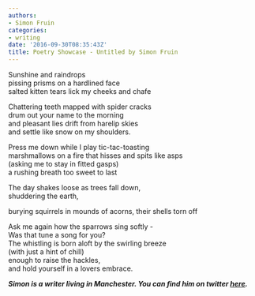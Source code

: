 ```yaml
---
authors:
- Simon Fruin
categories:
- writing
date: '2016-09-30T08:35:43Z'
title: Poetry Showcase - Untitled by Simon Fruin
---
```

Sunshine and raindrops  
pissing prisms on a hardlined face  
salted kitten tears lick my cheeks and chafe  

Chattering teeth mapped with spider cracks  
drum out your name to the morning  
and pleasant lies drift from harelip skies  
and settle like snow on my shoulders.  

Press me down while I play tic-tac-toasting  
marshmallows on a fire that hisses and spits like asps  
(asking me to stay in fitted gasps)  
a rushing breath too sweet to last  

The day shakes loose as trees fall down,  
shuddering the earth,  

burying squirrels in mounds of acorns, their shells torn off  

Ask me again how the sparrows sing softly -  
Was that tune a song for you?  
The whistling is born aloft by the swirling breeze  
(with just a hint of chill)  
enough to raise the hackles,  
and hold yourself in a lovers embrace.  


**_Simon is a writer living in Manchester. You can find him on twitter [here](https://twitter.com/fruitavelli "")._**